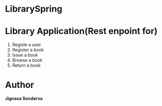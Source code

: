 # LibrarySpring
#  Library Application(Rest enpoint for)
1) Registe a user
2) Register a book
3) Issue a book
4) Browse a book
5) Return a book

#  Author
**Jignasa Sondarva**
